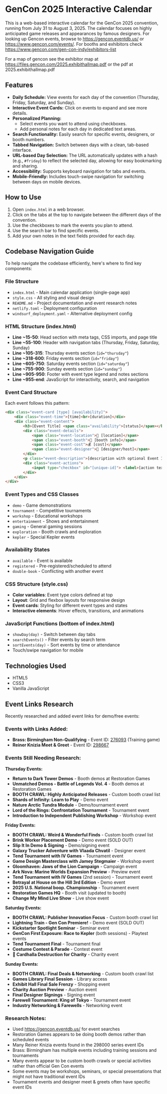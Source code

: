 # GenCon 2025 Interactive Calendar

This is a web-based interactive calendar for the GenCon 2025 convention, running from July 31 to August 3, 2025. The calendar focuses on highly anticipated game releases and appearances by famous designers. For looking up Gencon events, browse to https://gencon.eventdb.us/ or https://www.gencon.com/events/. For booths and exhibitors check https://www.gencon.com/gen-con-indy/exhibitors-list

For a map of gencon see the exhibitor map at https://files.gencon.com/2025.exhibithallmap.pdf or the pdf at 2025.exhibithallmap.pdf

## Features

*   **Daily Schedule:** View events for each day of the convention (Thursday, Friday, Saturday, and Sunday).
*   **Interactive Event Cards:** Click on events to expand and see more details.
*   **Personalized Planning:**
    *   Select events you want to attend using checkboxes.
    *   Add personal notes for each day in dedicated text areas.
*   **Search Functionality:** Easily search for specific events, designers, or booth numbers.
*   **Tabbed Navigation:** Switch between days with a clean, tab-based interface.
*   **URL-based Day Selection:** The URL automatically updates with a hash (e.g., `#friday`) to reflect the selected day, allowing for easy bookmarking and sharing.
*   **Accessibility:** Supports keyboard navigation for tabs and events.
*   **Mobile-Friendly:** Includes touch-swipe navigation for switching between days on mobile devices.

## How to Use

1.  Open `index.html` in a web browser.
2.  Click on the tabs at the top to navigate between the different days of the convention.
3.  Use the checkboxes to mark the events you plan to attend.
4.  Use the search bar to find specific events.
5.  Add your own notes in the text fields provided for each day.

## Codebase Navigation Guide

To help navigate the codebase efficiently, here's where to find key components:

### File Structure
- `index.html` - Main calendar application (single-page app)
- `style.css` - All styling and visual design
- `README.md` - Project documentation and event research notes
- `netlify.toml` - Deployment configuration
- `windsurf_deployment.yaml` - Alternative deployment config

### HTML Structure (index.html)
- **Line ~15-50**: Head section with meta tags, CSS imports, and page title
- **Line ~55-100**: Header with navigation tabs (Thursday, Friday, Saturday, Sunday)
- **Line ~105-315**: Thursday events section (`id="thursday"`)
- **Line ~318-600**: Friday events section (`id="friday"`)
- **Line ~605-750**: Saturday events section (`id="saturday"`)
- **Line ~755-900**: Sunday events section (`id="sunday"`)
- **Line ~905-950**: Footer with event type legend and notes sections
- **Line ~955-end**: JavaScript for interactivity, search, and navigation

### Event Card Structure
Each event follows this pattern:
```html
<div class="event-card [type] [availability]">
    <div class="event-time">[time]<br>[duration]</div>
    <div class="event-content">
        <h3>[Event Title] <span class="availability">[status]</span></h3>
        <div class="event-details">
            <span class="event-location">📍 [location]</span>
            <span class="event-booth">🏪 [booth info]</span>
            <span class="event-cost">💰 [cost]</span>
            <span class="event-designer">👤 [designer/host]</span>
        </div>
        <p class="event-description">[description with optional Event ID link]</p>
        <div class="event-actions">
            <input type="checkbox" id="[unique-id]"> <label>[action text]</label>
        </div>
    </div>
</div>
```

### Event Types and CSS Classes
- `demo` - Game demonstrations
- `tournament` - Competitive tournaments
- `workshop` - Educational workshops
- `entertainment` - Shows and entertainment
- `gaming` - General gaming sessions
- `exploration` - Booth crawls and exploration
- `kepler` - Special Kepler events

### Availability States
- `available` - Event is available
- `registered` - Pre-registered/scheduled to attend
- `double-book` - Conflicting with another event

### CSS Structure (style.css)
- **Color variables**: Event type colors defined at top
- **Layout**: Grid and flexbox layouts for responsive design
- **Event cards**: Styling for different event types and states
- **Interactive elements**: Hover effects, transitions, and animations

### JavaScript Functions (bottom of index.html)
- `showDay(day)` - Switch between day tabs
- `searchEvents()` - Filter events by search term
- `sortEvents(day)` - Sort events by time or attendance
- Touch/swipe navigation for mobile

## Technologies Used

*   HTML5
*   CSS3
*   Vanilla JavaScript

## Event Links Research

Recently researched and added event links for demo/free events:

### Events with Links Added:
- **Brass: Birmingham Non-Qualifying** - Event ID: [276093](https://www.gencon.com/events/276093) (Training game)
- **Reiner Knizia Meet & Greet** - Event ID: [298667](https://www.gencon.com/events/298667)

### Events Still Needing Research:

**Thursday Events:**
- **Return to Dark Tower Demos** - Booth demos at Restoration Games
- **Unmatched Demos - Battle of Legends Vol. 4** - Booth demos at Restoration Games
- **BOOTH CRAWL: Highly Anticipated Releases** - Custom booth crawl list
- **Shards of Infinity: Learn to Play** - Demo event
- **Nature Arctic Tundra Module** - Demo/tournament event
- **Lord of the Rings: Confrontation Tournament** - Tournament event
- **Introduction to Independent Publishing Workshop** - Workshop event

**Friday Events:**
- **BOOTH CRAWL: Weird & Wonderful Finds** - Custom booth crawl list
- **Brink Worker Placement Demo** - Demo event (SOLD OUT)
- **Slip It In Demo & Signing** - Demo/signing event
- **Galaxy Trucker Adventure with Vlaada Chvatil** - Designer event
- **Tend Tournament with IV Games** - Tournament event
- **Game Design Masterclass with Jamey Stegmaier** - Workshop event
- **Gloomhaven: Jaws of the Lion Campaign** - Campaign event
- **Ark Nova: Marine Worlds Expansion Preview** - Preview event
- **Tend Tournament with IV Games** (2nd session) - Tournament event
- **Betrayal at House on the Hill 3rd Edition** - Demo event
- **2025 U.S. National boop. Championship** - Tournament event
- **Restoration Games HQ** - Booth visit (updated to booth)
- **Change My Mind Live Show** - Live show event

**Saturday Events:**
- **BOOTH CRAWL: Publisher Innovation Focus** - Custom booth crawl list
- **Lightning Train - Gen Con Premiere!** - Demo event (SOLD OUT)
- **Kickstarter Spotlight Seminar** - Seminar event
- **GenCon First Exposure: Race to Kepler** (both sessions) - Playtest events
- **Tend Tournament Final** - Tournament final
- **Costume Contest & Parade** - Contest event
- **🎉 Cardhalla Destruction for Charity** - Charity event

**Sunday Events:**
- **BOOTH CRAWL: Final Deals & Networking** - Custom booth crawl list
- **Games Library Final Session** - Library access
- **Exhibit Hall Final Sale Frenzy** - Shopping event
- **Charity Auction Preview** - Auction event
- **Final Designer Signings** - Signing event
- **Farewell Tournament: King of Tokyo** - Tournament event
- **Industry Networking & Farewells** - Networking event

### Research Notes:
- Used https://gencon.eventdb.us/ for event searches
- Restoration Games appears to be doing booth demos rather than scheduled events
- Many Reiner Knizia events found in the 298000 series event IDs
- Brass: Birmingham has multiple events including training sessions and tournaments
- Many events appear to be custom booth crawls or special activities rather than official Gen Con events
- Some events may be workshops, seminars, or special presentations that might not have traditional event IDs
- Tournament events and designer meet & greets often have specific event IDs
